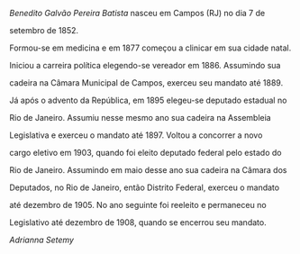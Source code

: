 

*Benedito Galvão Pereira Batista* nasceu em Campos (RJ) no dia 7 de

setembro de 1852.



Formou-se em medicina e em 1877 começou a clinicar em sua cidade natal.

Iniciou a carreira política elegendo-se vereador em 1886. Assumindo sua

cadeira na Câmara Municipal de Campos, exerceu seu mandato até 1889.



Já após o advento da República, em 1895 elegeu-se deputado estadual no

Rio de Janeiro. Assumiu nesse mesmo ano sua cadeira na Assembleia

Legislativa e exerceu o mandato até 1897. Voltou a concorrer a novo

cargo eletivo em 1903, quando foi eleito deputado federal pelo estado do

Rio de Janeiro. Assumindo em maio desse ano sua cadeira na Câmara dos

Deputados, no Rio de Janeiro, então Distrito Federal, exerceu o mandato

até dezembro de 1905. No ano seguinte foi reeleito e permaneceu no

Legislativo até dezembro de 1908, quando se encerrou seu mandato.



*Adrianna Setemy*



